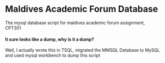 # Maldives Academic Forum Database
The mysql database script for maldives academic forum assignment, CPT301

#### It sure looks like a dump, why is it a dump?
Well, I actually wrote this in TSQL, migrated the MMSQL Database to MySQL and used mysql workbench to dump this script
